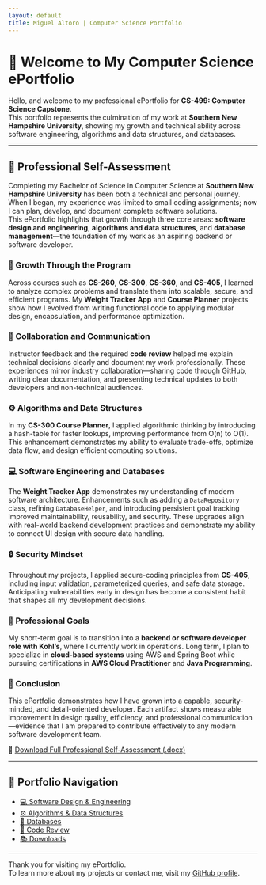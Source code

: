 ```yaml
---
layout: default
title: Miguel Altoro | Computer Science Portfolio
---
```


# 👋 Welcome to My Computer Science ePortfolio

Hello, and welcome to my professional ePortfolio for **CS-499: Computer Science Capstone**.  
This portfolio represents the culmination of my work at **Southern New Hampshire University**, showing my growth and technical ability across software engineering, algorithms and data structures, and databases.

---

## 🌟 Professional Self-Assessment

Completing my Bachelor of Science in Computer Science at **Southern New Hampshire University** has been both a technical and personal journey. When I began, my experience was limited to small coding assignments; now I can plan, develop, and document complete software solutions.  
This ePortfolio highlights that growth through three core areas: **software design and engineering**, **algorithms and data structures**, and **database management**—the foundation of my work as an aspiring backend or software developer.

### 🚀 Growth Through the Program
Across courses such as **CS-260**, **CS-300**, **CS-360**, and **CS-405**, I learned to analyze complex problems and translate them into scalable, secure, and efficient programs. My **Weight Tracker App** and **Course Planner** projects show how I evolved from writing functional code to applying modular design, encapsulation, and performance optimization.

### 🤝 Collaboration and Communication
Instructor feedback and the required **code review** helped me explain technical decisions clearly and document my work professionally. These experiences mirror industry collaboration—sharing code through GitHub, writing clear documentation, and presenting technical updates to both developers and non-technical audiences.

### ⚙️ Algorithms and Data Structures
In my **CS-300 Course Planner**, I applied algorithmic thinking by introducing a hash-table for faster lookups, improving performance from O(n) to O(1). This enhancement demonstrates my ability to evaluate trade-offs, optimize data flow, and design efficient computing solutions.

### 💻 Software Engineering and Databases
The **Weight Tracker App** demonstrates my understanding of modern software architecture. Enhancements such as adding a `DataRepository` class, refining `DatabaseHelper`, and introducing persistent goal tracking improved maintainability, reusability, and security. These upgrades align with real-world backend development practices and demonstrate my ability to connect UI design with secure data handling.

### 🔒 Security Mindset
Throughout my projects, I applied secure-coding principles from **CS-405**, including input validation, parameterized queries, and safe data storage. Anticipating vulnerabilities early in design has become a consistent habit that shapes all my development decisions.

### 🎯 Professional Goals
My short-term goal is to transition into a **backend or software developer role with Kohl’s**, where I currently work in operations. Long term, I plan to specialize in **cloud-based systems** using AWS and Spring Boot while pursuing certifications in **AWS Cloud Practitioner** and **Java Programming**.

### 🧭 Conclusion
This ePortfolio demonstrates how I have grown into a capable, security-minded, and detail-oriented developer. Each artifact shows measurable improvement in design quality, efficiency, and professional communication—evidence that I am prepared to contribute effectively to any modern software development team.

📄 [Download Full Professional Self-Assessment (.docx)](/files/Altoro_Self_Assessment.docx)

---

## 🧭 Portfolio Navigation

- [💻 Software Design & Engineering](artifacts/software-design.md)
- [⚙️ Algorithms & Data Structures](artifacts/algorithms.md)
- [💾 Databases](artifacts/databases.md)
- [🎥 Code Review](code-review.md)
- [📚 Downloads](downloads.md)

---

Thank you for visiting my ePortfolio.  
To learn more about my projects or contact me, visit my [GitHub profile](https://github.com/altoro-iv).
